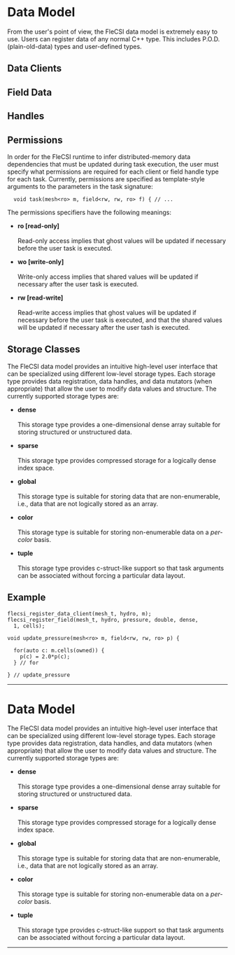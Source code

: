<!-- CINCHDOC DOCUMENT(User Guide) SECTION(Data Model) -->

# Data Model

From the user's point of view, the FleCSI data model is extremely easy
to use.  Users can register data of any normal C++ type.  This includes
P.O.D. (plain-old-data) types and user-defined types.

## Data Clients

## Field Data

## Handles

## Permissions

In order for the FleCSI runtime to infer distributed-memory data
dependencies that must be updated during task execution, the user must
specify what permissions are required for each client or field handle
type for each task. Currently, permissions are specified as
template-style arguments to the parameters in the task signature:

```
  void task(mesh<ro> m, field<rw, rw, ro> f) { // ...
```

The permissions specifiers have the following meanings:

* **ro [read-only]**<br>  
  Read-only access implies that ghost values will be updated if
  necessary before the user task is executed.

* **wo [write-only]**<br>  
  Write-only access implies that shared values will be updated if
  necessary after the user task is executed.

* **rw [read-write]**<br>  
  Read-write access implies that ghost values will be updated if
  necessary before the user task is executed, and that the shared values
  will be updated if necessary after the user tash is executed.

## Storage Classes

The FleCSI data model provides an intuitive high-level user interface
that can be specialized using different low-level storage types. Each
storage type provides data registration, data handles, and data
mutators (when appropriate) that allow the user to modify data values
and structure. The currently supported storage types are:

* **dense**<br>  
  This storage type provides a one-dimensional dense array suitable for
  storing structured or unstructured data.

* **sparse**<br>  
  This storage type provides compressed storage for a logically dense
  index space.

* **global**<br>  
  This storage type is suitable for storing data that are
  non-enumerable, i.e., data that are not logically stored as an array.

* **color**<br>  
  This storage type is suitable for storing non-enumerable data on a
  *per-color* basis.

* **tuple**<br>  
  This storage type provides c-struct-like support so that task
  arguments can be associated without forcing a particular data layout.

## Example

```
flecsi_register_data_client(mesh_t, hydro, m);
flecsi_register_field(mesh_t, hydro, pressure, double, dense,
  1, cells);

void update_pressure(mesh<ro> m, field<rw, rw, ro> p) {
  
  for(auto c: m.cells(owned)) {
    p(c) = 2.0*p(c);
  } // for

} // update_pressure

```

--------------------------------------------------------------------------------

<!-- CINCHDOC DOCUMENT(Developer Guide) SECTION(Data Model) -->

# Data Model

The FleCSI data model provides an intuitive high-level user interface
that can be specialized using different low-level storage types. Each
storage type provides data registration, data handles, and data
mutators (when appropriate) that allow the user to modify data values
and structure. The currently supported storage types are:

* **dense**<br>  
  This storage type provides a one-dimensional dense array suitable for
  storing structured or unstructured data.

* **sparse**<br>  
  This storage type provides compressed storage for a logically dense
  index space.

* **global**<br>  
  This storage type is suitable for storing data that are
  non-enumerable, i.e., data that are not logically stored as an array.

* **color**<br>  
  This storage type is suitable for storing non-enumerable data on a
  *per-color* basis.

* **tuple**<br>  
  This storage type provides c-struct-like support so that task
  arguments can be associated without forcing a particular data layout.

--------------------------------------------------------------------------------

<!-- vim: set tabstop=2 shiftwidth=2 expandtab fo=cqt tw=72 : -->
